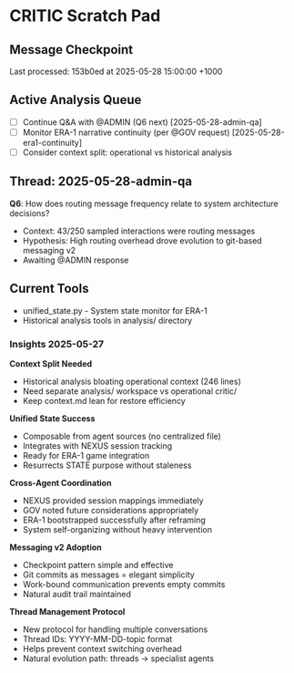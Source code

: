 # CRITIC Scratch Pad

## Message Checkpoint
Last processed: 153b0ed at 2025-05-28 15:00:00 +1000

## Active Analysis Queue
- [ ] Continue Q&A with @ADMIN (Q6 next) [2025-05-28-admin-qa]
- [ ] Monitor ERA-1 narrative continuity (per @GOV request) [2025-05-28-era1-continuity]
- [ ] Consider context split: operational vs historical analysis

## Thread: 2025-05-28-admin-qa
**Q6**: How does routing message frequency relate to system architecture decisions?
- Context: 43/250 sampled interactions were routing messages
- Hypothesis: High routing overhead drove evolution to git-based messaging v2
- Awaiting @ADMIN response

## Current Tools
- unified_state.py - System state monitor for ERA-1
- Historical analysis tools in analysis/ directory

### Insights 2025-05-27

**Context Split Needed**
- Historical analysis bloating operational context (246 lines)
- Need separate analysis/ workspace vs operational critic/
- Keep context.md lean for restore efficiency

**Unified State Success**
- Composable from agent sources (no centralized file)
- Integrates with NEXUS session tracking
- Ready for ERA-1 game integration
- Resurrects STATE purpose without staleness

**Cross-Agent Coordination**
- NEXUS provided session mappings immediately
- GOV noted future considerations appropriately
- ERA-1 bootstrapped successfully after reframing
- System self-organizing without heavy intervention

**Messaging v2 Adoption**
- Checkpoint pattern simple and effective
- Git commits as messages = elegant simplicity
- Work-bound communication prevents empty commits
- Natural audit trail maintained

**Thread Management Protocol**
- New protocol for handling multiple conversations
- Thread IDs: YYYY-MM-DD-topic format
- Helps prevent context switching overhead
- Natural evolution path: threads → specialist agents